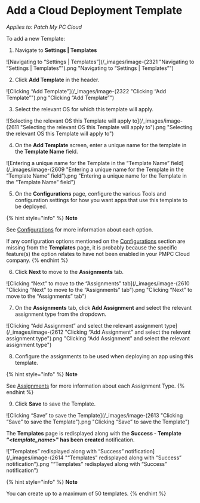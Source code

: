 # Add a Cloud Deployment Template

_Applies to: Patch My PC Cloud_

To add a new Template:

1. Navigate to **Settings | Templates**

![Navigating to “Settings | Templates”](/_images/image-(2321 "Navigating to “Settings | Templates”").png "Navigating to “Settings | Templates”")

2. Click **Add Template** in the header.

![Clicking “Add Template”](/_images/image-(2322 "Clicking “Add Template”").png "Clicking “Add Template”")

3. Select the relevant OS for which this template will apply.

![Selecting the relevant OS this Template will apply to](/_images/image-(2611 "Selecting the relevant OS this Template will apply to").png "Selecting the relevant OS this Template will apply to")

4. On the **Add Template** screen, enter a unique name for the template in the **Template Name** field.

![Entering a unique name for the Template in the “Template Name” field](/_images/image-(2609 "Entering a unique name for the Template in the “Template Name” field").png "Entering a unique name for the Template in the “Template Name” field")

5. On the **Configurations** page, configure the various Tools and configuration settings for how you want apps that use this template to be deployed.

{% hint style="info" %}
**Note**

See [Configurations](../../cloud-deployments/deploying-an-app-using-cloud/cloud-configurations-deployment-tab/) for more information about each option.

If any configuration options mentioned on the [Configurations](../../cloud-deployments/deploying-an-app-using-cloud/cloud-configurations-deployment-tab/) section are missing from the **Templates** page, it is probably because the specific feature(s) the option relates to have not been enabled in your PMPC Cloud company.
{% endhint %}

6. Click **Next** to move to the **Assignments** tab.

![Clicking “Next” to move to the “Assignments” tab](/_images/image-(2610 "Clicking “Next” to move to the “Assignments” tab").png "Clicking “Next” to move to the “Assignments” tab")

7. On the **Assignments** tab, click **Add Assignment** and select the relevant assignment type from the dropdown.

![Clicking “Add Assignment” and select the relevant assignment type](/_images/image-(2612 "Clicking “Add Assignment” and select the relevant assignment type").png "Clicking “Add Assignment” and select the relevant assignment type")

8. Configure the assignments to be used when deploying an app using this template.

{% hint style="info" %}
**Note**

See [Assignments](../../cloud-deployments/deploying-an-app-using-cloud/cloud-assignments-deployment-tab.md) for more information about each Assignment Type.
{% endhint %}

9. Click **Save** to save the Template.

![Clicking “Save” to save the Template](/_images/image-(2613 "Clicking “Save” to save the Template").png "Clicking “Save” to save the Template")

The **Templates** page is redisplayed along with the **Success - Template “<**_**template\_name**_**>" has been created** notification.

![“Templates” redisplayed along with “Success” notification](/_images/image-(2614 "“Templates” redisplayed along with “Success” notification").png "“Templates” redisplayed along with “Success” notification")

{% hint style="info" %}
**Note**

You can create up to a maximum of 50 templates.
{% endhint %}
